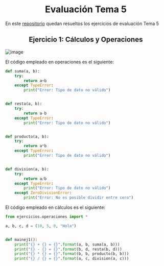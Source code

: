 <h1 align = "center"> Evaluación Tema 5</h1>

En este [repositorio](https://github.com/Diegodesantos1/Evaluacion_Tema_5) quedan resueltos los ejercicios de evaluación Tema 5

<h2 align = "center"> Ejercicio 1: Cálculos y Operaciones</h2>

![image](https://user-images.githubusercontent.com/91721855/207654234-d14efb14-d4df-41a0-a531-d3619b24625b.png)

El código empleado en operaciones es el siguiente:

```python
def suma(a, b):
    try:
        return a+b
    except TypeError:
        print("Error: Tipo de dato no válido")


def resta(a, b):
    try:
        return a-b
    except TypeError:
        print("Error: Tipo de dato no válido")


def producto(a, b):
    try:
        return a*b
    except TypeError:
        print("Error: Tipo de dato no válido")


def division(a, b):
    try:
        return a/b
    except TypeError:
        print("Error: Tipo de dato no válido")
    except ZeroDivisionError:
        print("Error: No es posible dividir entre cero")
```

El código empleado en cálculos es el siguiente:

```python
from ejercicios.operaciones import *

a, b, c, d = (10, 5, 0, "Hola")


def mainej1():
    print("{} + {} = {}".format(a, b, suma(a, b)))
    print("{} - {} = {}".format(b, d, resta(b, d)))
    print("{} * {} = {}".format(b, b, producto(b, b)))
    print("{} / {} = {}".format(a, c, division(a, c)))
```
